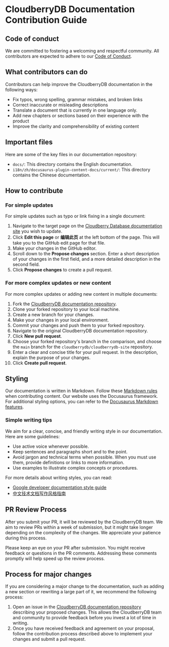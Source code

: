 # CloudberryDB Documentation Contribution Guide

## Code of conduct

We are committed to fostering a welcoming and respectful community. All contributors are expected to adhere to our [Code of Conduct](https://cloudberrydb.io/community/coc).

## What contributors can do

Contributors can help improve the CloudberryDB documentation in the following ways:

- Fix typos, wrong spelling, grammar mistakes, and broken links
- Correct inaccurate or misleading descriptions
- Translate a document that is currently in one language only.
- Add new chapters or sections based on their experience with the product
- Improve the clarity and comprehensibility of existing content

## Important files

Here are some of the key files in our documentation repository:

- `docs/`: This directory contains the English documentation.
- `i18n/zh/docusaurus-plugin-content-docs/current/`: This directory contains the Chinese documentation.

## How to contribute

### For simple updates

For simple updates such as typo or link fixing in a single document:

1. Navigate to the target page on the [Cloudberry Database documentation site](https://cloudberrydb.io/docs/cbdb-overview) you wish to update.
2. Click **Edit this page** or **编辑此页** at the left bottom of the page. This will take you to the GitHub edit page for that file.
3. Make your changes in the GitHub editor.
4. Scroll down to the **Propose changes** section. Enter a short description of your changes in the first field, and a more detailed description in the second field.
5. Click **Propose changes** to create a pull request.

### For more complex updates or new content

For more complex updates or adding new content in multiple documents:

1. Fork the [CloudberryDB documentation repository](https://github.com/cloudberrydb/cloudberrydb-site).
2. Clone your forked repository to your local machine.
3. Create a new branch for your changes.
4. Make your changes in your local environment.
5. Commit your changes and push them to your forked repository.
6. Navigate to the original CloudberryDB documentation repository.
7. Click **New pull request**.
8. Choose your forked repository's branch in the comparison, and choose the `main` branch for the `cloudberrydb/cloudberrydb-site` repository.
9. Enter a clear and concise title for your pull request. In the description, explain the purpose of your changes.
10. Click **Create pull request**.

## Styling

Our documentation is written in Markdown. Follow these [Markdown rules](https://github.com/DavidAnson/markdownlint/blob/main/doc/Rules.md) when contributing content. Our website uses the Docusaurus framework. For additional styling options, you can refer to the [Docusaurus Markdown features](https://docusaurus.io/docs/markdown-features).

### Simple writing tips

We aim for a clear, concise, and friendly writing style in our documentation. Here are some guidelines:

- Use active voice whenever possible.
- Keep sentences and paragraphs short and to the point.
- Avoid jargon and technical terms when possible. When you must use them, provide definitions or links to more information.
- Use examples to illustrate complex concepts or procedures.

For more details about writing styles, you can read:

- [Google developer documentation style guide](https://developers.google.com/style)
- [中文技术文档写作风格指南](https://zh-style-guide.readthedocs.io/zh_CN/latest/)

## PR Review Process

After you submit your PR, it will be reviewed by the CloudberryDB team. We aim to review PRs within a week of submission, but it might take longer depending on the complexity of the changes. We appreciate your patience during this process.

Please keep an eye on your PR after submission. You might receive feedback or questions in the PR comments. Addressing these comments promptly will help speed up the review process.

## Process for major changes

If you are considering a major change to the documentation, such as adding a new section or rewriting a large part of it, we recommend the following process:

1. Open an issue in the [CloudberryDB documentation repository](https://github.com/cloudberrydb/cloudberrydb-site) describing your proposed changes. This allows the CloudberryDB team and community to provide feedback before you invest a lot of time in writing.
2. Once you have received feedback and agreement on your proposal, follow the contribution process described above to implement your changes and submit a pull request.
